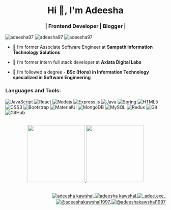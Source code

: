 <h1 align="center"> Hi 👋, I'm Adeesha</h1>
<h3 align="center">| Frontend Developer | Blogger |</h3>

<p align="left"> 
  <a>
 <img src="https://img.shields.io/github/followers/Adeesha97.svg?style=social&label=Follow&maxAge=2592000" alt="adeesha97" />
 </a>
  <a>
 <img src="https://komarev.com/ghpvc/?username=adeesha97&label=Profile%20views&color=0e75b6&style=flat" alt="adeesha97" /> 
 </a>
 <a>
 <img src="https://img.shields.io/github/issues-pr-closed/adeesha97/React-GoalHandler.svg" alt="adeesha97" /> 
 </a>
</p>


- 🔭 I’m former Associate Software Engineer at **Sampath Information Technology Solutions**

- 🔭 I’m former intern full stack developer at **Axiata Digital Labs**

- 🌱 I’m followed a degree - **BSc (Hons) in Information Technology specialized in Software Engineering**

### Languages and Tools:
![JavaScript](https://img.shields.io/badge/-JavaScript-black?style=flat-square&logo=javascript)
![React](https://img.shields.io/badge/-React-black?style=flat-square&logo=react)
![Nodejs](https://img.shields.io/badge/-Nodejs-black?style=flat-square&logo=Node.js)
![Express.js](https://img.shields.io/badge/Express.js-404D59?style=flat-square&logoColor=white)
![Java](https://img.shields.io/badge/-java-E34A86?style=flat-square&logo=java)
![Spring](https://img.shields.io/badge/Spring-6DB33F?style=flat-square&logo=spring&logoColor=white)
![HTML5](https://img.shields.io/badge/-HTML5-E34F26?style=flat-square&logo=html5&logoColor=white)
![CSS3](https://img.shields.io/badge/-CSS3-1572B6?style=flat-square&logo=css3)
![Bootstrap](https://img.shields.io/badge/-Bootstrap-563D7C?style=flat-square&logo=bootstrap)
![MaterialUI](https://img.shields.io/badge/Material--UI-0081CB?style=flat-square&logo=material-ui&logoColor=white)
![MongoDB](https://img.shields.io/badge/-MongoDB-black?style=flat-square&logo=mongodb)
![MySQL](https://img.shields.io/badge/-MySQL-black?style=flat-square&logo=mysql)
![Redux](https://img.shields.io/badge/Redux-593D88?style=flat-square&logo=redux&logoColor=white)
![Git](https://img.shields.io/badge/-Git-black?style=flat-square&logo=git)
![GitHub](https://img.shields.io/badge/-GitHub-181717?style=flat-square&logo=github)

<br>

 

<div align="center"> 
  <a href="https://github.com/rafaballerini">
    <img height="180em" src="https://github-readme-stats.vercel.app/api?username=adeesha97&show_icons=true&theme=dracula&include_all_commits=true&count_private=true"/>       <img height="180em" src="https://github-readme-stats.vercel.app/api/top-langs/?username=adeesha97&layout=compact&langs_count=7&theme=dracula"/> 
</div>

<br> 

<!--   height="30" width="40" -->
  
<p align="right">
  <a href="https://twitter.com/adee_exe" target="blank">
    <img align="center" src="https://img.shields.io/badge/Twitter-1DA1F2?style=for-the-badge&logo=twitter&logoColor=white" alt="adeesha kawshal"  />
  </a>
  <a href="https://www.linkedin.com/in/adeesha-kawshal-980555154/" target="blank">
    <img align="center" src="https://img.shields.io/badge/LinkedIn-0077B5?style=for-the-badge&logo=linkedin&logoColor=white" alt="adeesha kawshal"  />
  </a>
  <a href="https://instagram.com/_adee.exe_" target="blank">
    <img align="center" src="https://img.shields.io/badge/Instagram-E4405F?style=for-the-badge&logo=instagram&logoColor=white" alt="_adee.exe_"  />
  </a>
  <a href="https://medium.com/@adeeshakawshal1997" target="blank">
    <img align="center" src="https://img.shields.io/badge/Medium-12100E?style=for-the-badge&logo=medium&logoColor=white" alt="@adeeshakawshal1997"  />
  </a>
  <a href="https://www.sololearn.com/profile/10705903" target="blank">
    <img align="center" src="https://img.shields.io/badge/-Sololearn-3a464b?style=for-the-badge&logo=Sololearn&logoColor=white" alt="@adeeshakawshal1997"  />
  </a>
</p>
